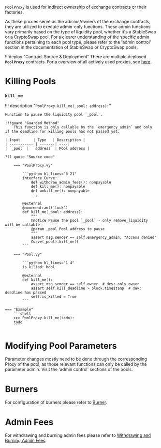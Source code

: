 `PoolProxy` is used for indirect ownership of exchange contracts or their factories.

As these proxies serve as the admins/owners of the exchange contracts, they are utilized to execute admin-only functions. These admin functions vary primarily based on the type of liquidity pool, whether it's a StableSwap or a CryptoSwap pool. For a clearer understanding of the specific admin functions pertaining to each pool type, please refer to the 'admin control' section in the documentation of StableSwap or CryptoSwap pools.


!!!deploy "Contract Source & Deployment"
    There are multiple deployed **`PoolProxy`** contracts. For a overview of all actively used proxies, see [here](../../references/deployed-contracts.md#proxies).


# **Killing Pools**

### `kill_me`
!!! description "`PoolProxy.kill_me(_pool: address):`"

    Function to pause the liquidity pool `_pool`.

    !!!guard "Guarded Method"
        This function is only callable by the `emergency_admin` and only if the deadline for killing pools has not passed yet.

    | Input      | Type   | Description |
    | ----------- | -------| ----|
    | `_pool` |  `address` | Pool address |

    ??? quote "Source code"

        === "PoolProxy.vy"

            ```python hl_lines="3 21"
            interface Curve:
                def withdraw_admin_fees(): nonpayable
                def kill_me(): nonpayable
                def unkill_me(): nonpayable
                ...

            @external
            @nonreentrant('lock')
            def kill_me(_pool: address):
                """
                @notice Pause the pool `_pool` - only remove_liquidity will be callable
                @param _pool Pool address to pause
                """
                assert msg.sender == self.emergency_admin, "Access denied"
                Curve(_pool).kill_me()
            ```

        === "Pool.vy"

            ```python hl_lines="1 4"
            is_killed: bool

            @external
            def kill_me():
                assert msg.sender == self.owner  # dev: only owner
                assert self.kill_deadline > block.timestamp  # dev: deadline has passed
                self.is_killed = True
            ```

    === "Example"
        ```shell
        >>> PoolProxy.kill_me(todo):
        todo
        ```


# **Modifying Pool Parameters**
Parameter changes mostly need to be done through the corresponding Proxy of the pool, as those relevant functions can only be called by the parameter admin.
Visit the 'admin control' sections of the pools.


# **Burners**
For configuration of burners please refer to [Burner](/docs/curve_dao/FeeCollection%26Distribution/burner.md).


# **Admin Fees**
For withdrawing and burning admin fees please refer to [Withdrawing and Burning Admin Fees](/docs/curve_dao/FeeCollection%26Distribution/withdraw-and-burn.md).